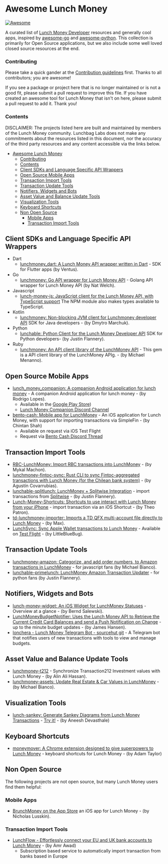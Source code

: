 # Awesome Lunch Money 
[![Awesome](https://cdn.rawgit.com/sindresorhus/awesome/d7305f38d29fed78fa85652e3a63e154dd8e8829/media/badge.svg)](https://github.com/sindresorhus/awesome)
<!-- <a href=" https://discord.gg/vSz6jjZuj8">
    <img src="https://img.shields.io/discord/707079246388133940.svg?label=&logo=discord&logoColor=ffffff&color=7389D8&labelColor=6A7EC2" alt="Discord">
</a> -->
<!-- <a href="https://discord.gg/vSz6jjZuj8">
    <img src="https://img.shields.io/discord/842337014556262411?label=Discord&logo=discord&logoColor=ffffff&color=7389D8&labelColor=6A7EC2" alt="Discord">
</a> -->



A curated list of [Lunch Money Developer](https://lunchmoney.dev) resources and generally cool apps, inspired by [awesome-go](https://github.com/avelino/awesome-go) and [awesome-python](https://github.com/vinta/awesome-python).   This collection is primarily for Open Source applications, but we also include some well loved closed source resources at the end.

### Contributing

Please take a quick gander at the [Contribution guidelines](./contributing.md) first. Thanks to all contributors; you are awesome!

If you see a package or project here that is no longer maintained or is not a good fit, please submit a pull request to improve this file. If you have created an awesome tool for Lunch Money that isn't on here, please submit a pull request to add it.  Thank you!


### Contents

DISCLAIMER: The projects listed here are built and maintained by members of the Lunch Money community.  Lunchbag Labs does not make any commitments about the resources listed in this document, nor the accuracy of the third party resources and any content accessible via the links below.

- [Awesome Lunch Money](#awesome-lunch-money)
    - [Contributing](#contributing)
    - [Contents](#contents)
  - [Client SDKs and Language Specific API Wrappers](#client-sdks-and-language-specific-api-wrappers)
  - [Open Source Mobile Apps](#open-source-mobile-apps)
  - [Transaction Import Tools](#transaction-import-tools)
  - [Transaction Update Tools](#transaction-update-tools)
  - [Notifiers, Widgets and Bots](#notifiers-widgets-and-bots)
  - [Asset Value and Balance Update Tools](#asset-value-and-balance-update-tools)
  - [Visualization Tools](#visualization-tools)
  - [Keyboard Shortcuts](#keyboard-shortcuts)
  - [Non Open Source](#non-open-source)
    - [Mobile Apps](#mobile-apps)
    - [Transaction Import Tools](#transaction-import-tools-1)

## Client SDKs and Language Specific API Wrappers

* Dart 
    * [lunchmoney\_dart: A Lunch Money API wrapper written in Dart](https://github.com/V3ntus/lunchmoney_dart) - SDK for Flutter apps (by Ventus).
* Go
    * [lunchmoney: Go API wrapper for Lunch Money API](https://github.com/icco/lunchmoney) - Golang API wrapper for Lunch Money API (by Nat Welch).
* Javascript
    * [lunch-money-js: JavaScript client for the Lunch Money API, with TypeScript support](https://github.com/lunch-money/lunch-money-js?tab=readme-ov-file) The NPM module also makes types available to TypeScript.
* Kotlin
    * [lunchmoney: Non-blocking JVM client for Lunchmoney developer API](https://github.com/smaugfm/lunchmoney) SDK for Java developers - (by Dmytro Marchuk).
* Python
    * [lunchable: Python Client for the Lunch Money Developer API](https://github.com/juftin/lunchable) SDK for Python developers- (by Justin Flannery).
* Ruby
    * [lunchmoney: An API client library of the LunchMoney API](https://github.com/mmenanno/lunchmoney) - This gem is a API client library of the LunchMoney APIg. - (by Michael Menanno).

## Open Source Mobile Apps

* [lunch\_money\_companion: A companion Android application for lunch money](https://github.com/Rodrigolmti/lunch_money_companion) - A companion Android application for lunch money - (by Rodrigo Lopes).   
  * Available in the [Google Play Store](https://play.google.com/store/apps/details?id=com.rodrigolmti.lunch.money.companion))
  * [Lunch Money Companion Discord Channel](https://discord.com/channels/842337014556262411/1257168913968529478)
* [bento-cash: Mobile app for LunchMoney](https://github.com/chintans1/bento-cash) - An iOS application for Lunch Money, with support for importing transactions via SimpleFin - (by Chintan Shah)
  * Available on request via iOS Test Flight
  * Request via [Bento Cash Discord Thread](https://discord.com/channels/842337014556262411/1248167168877662348)


## Transaction Import Tools

* [RBC-LunchMoney: Import RBC transactions into LunchMoney](https://github.com/MykalMachon/RBC-LunchMoney) - (by Mykal Machon).
* [lunchmoney-fintoc-sync: Rust CLI to sync Fintoc-aggregated transactions with Lunch Money (for the Chilean bank system)](https://github.com/agucova/lunchmoney-fintoc-sync) - (by Agustín Covarrubias).
* [lunchable-splitlunch: LunchMoney + Splitwise Integration](https://github.com/juftin/lunchable-splitlunch) - import transactions from [Splitwise](https://www.splitwise.com/) - (by Justin Flannery).
* [Lunch-Money-Shortcuts: Shortcuts to use interact with Lunch Money from your iPhone](https://github.com/patrontheo/Lunch-Money-Shortcuts) - import transaction via an iOS Shortcut - (by Theo Patron).
* [td-lunchmoney-importer: Imports a TD QFX multi-account file directly to Lunch Money](https://github.com/thehedgefrog/td-lunchmoney-importer) - (by Max).
* [LunchSync: Sync Apple Wallet transactions to Lunch Money](https://github.com/milanave/LunchSync) - Available on [Test Flight](https://testflight.apple.com/join/mF8JEHqk) - (by LittleBlueBug).

## Transaction Update Tools
* [lunchmoney-amazon: Categorize, and add order numbers, to Amazon transactions in LunchMoney](https://github.com/iloveitaly/lunchmoney-amazon) - for javascript fans (by Michael Bianco).
* [lunchable-primelunch: LunchMoney Amazon Transaction Updater](https://github.com/juftin/lunchable-primelunch) - for python fans (by Justin Flannery).


## Notifiers, Widgets and Bots
* [lunch-money-widget: An iOS Widget for LunchMoney Statuses](https://github.com/berndsalewski/lunch-money-widget) - Overview at a glance - (by Bernd Salewski).
* [LunchMoneyBudgetNotifier: Uses the Lunch Money API to Retrieve the Current Credit Card Balances and send a Push Notification on Change](https://github.com/jameshansen/LunchMoneyBudgetNotifier) - up to the minute budget updates - (by James Hansen).
* [lonchera - Lunch Money Telegram Bot - sourcehut git](https://git.sr.ht/~knur/lonchera/) - A Telegram bot that notifies users of new transactions with tools to view and manage budgets.

## Asset Value and Balance Update Tools
* [lunchmoney-t212](https://github.com/alinalihassan/lunchmoney-t212) - Synchronize Transaction212 Investment values with Lunch Money - (by Alin Ali Hassan).
* [lunchmoney-assets: Update Real Estate & Car Values in LunchMoney](https://github.com/iloveitaly/lunchmoney-assets) - (by Michael Bianco).

## Visualization Tools
* [lunch-sankey: Generate Sankey Diagrams from Lunch Money Transactions](https://github.com/aneeshd16/lunch-sankey) - [Try it!](https://lunch-sankey.vercel.app/) - (by Aneesh Devasthale)

## Keyboard Shortcuts
* [moneymover: A Chrome extension designed to give superpowers to Lunch Money](https://github.com/adamtaylor13/moneymover) - keyboard shortcuts for Lunch Money - (by Adam Taylor)

## Non Open Source

The following projects are not open source, but many Lunch Money users find them helpful:

### Mobile Apps
* [BrunchMoney on the App Store](https://apps.apple.com/us/app/brunchmoney/id6504777580) an iOS app for Lunch Money - (by Nicholas Lusskin).

### Transaction Import Tools
* [LunchFlow - Effortlessly connect your EU and UK bank accounts to Lunch Money](https://www.lunchflow.app/) - (by Amr Awad)
  * Subscription based service to automatically import transaction from banks based in Europe


